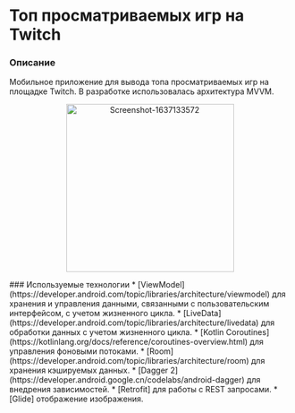 # Топ просматриваемых игр на Twitch

### Описание
Мобильное приложение для вывода топа просматриваемых игр на площадке Twitch. В разработке использовалась архитектура MVVM.

<p align="center"><a href="https://ibb.co/hYBtfKP"><img src="https://i.ibb.co/5KrfF5N/Screenshot-1637133572.png" alt="Screenshot-1637133572" border="0" width="300"></a></p>
### Используемые технологии
* [ViewModel](https://developer.android.com/topic/libraries/architecture/viewmodel) для хранения и управления данными, связанными с пользовательским интерфейсом, с учетом жизненного цикла.
* [LiveData](https://developer.android.com/topic/libraries/architecture/livedata) для обработки данных с учетом жизненного цикла.
* [Kotlin Coroutines](https://kotlinlang.org/docs/reference/coroutines-overview.html) для управления фоновыми потоками.
* [Room](https://developer.android.com/topic/libraries/architecture/room) для хранения кэшируемых данных.
* [Dagger 2](https://developer.android.google.cn/codelabs/android-dagger) для внедрения зависимостей.
* [Retrofit] для работы с REST запросами.
* [Glide] отображение изображения.
